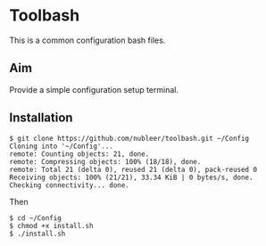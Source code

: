 # Toolbash

This is a common configuration bash files.

## Aim

Provide a simple configuration setup terminal.

## Installation

```
$ git clone https://github.com/nubleer/toolbash.git ~/Config
Cloning into '~/Config'...
remote: Counting objects: 21, done.
remote: Compressing objects: 100% (18/18), done.
remote: Total 21 (delta 0), reused 21 (delta 0), pack-reused 0
Receiving objects: 100% (21/21), 33.34 KiB | 0 bytes/s, done.
Checking connectivity... done.
```
Then

```
$ cd ~/Config
$ chmod +x install.sh
$ ./install.sh
```




